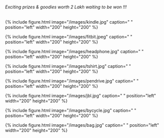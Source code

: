 
 
###### Exciting prizes & goodies worth 2 Lakh waiting to be won !!!


{% include figure.html image="/images/kindle.jpg" caption=" " position="left" width="200" height="200" %}



{% include figure.html image="/images/fitbit.jpeg" caption=" " position="left" width="200" height="200" %}


{% include figure.html image="/images/headphone.jpg" caption=" " position="left" width="200" height="200" %}


{% include figure.html image="/images/tshirt.jpg" caption=" "  position="left" width="200" height="200" %}


{% include figure.html image="/images/pendrive.jpg" caption=" " position="left" width="200" height="200" %}


{% include figure.html image="/images/jbl.jpg" caption=" "  position="left" width="200" height="200" %}

{% include figure.html image="/images/bycycle.jpg" caption=" "  position="left" width="200" height="200" %}

{% include figure.html image="/images/bag.jpg" caption=" "  position="left" width="200" height="200" %}
